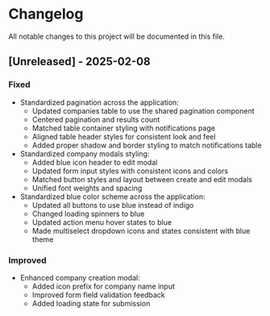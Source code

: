 # Changelog

All notable changes to this project will be documented in this file.

## [Unreleased] - 2025-02-08

### Fixed
- Standardized pagination across the application:
  - Updated companies table to use the shared pagination component
  - Centered pagination and results count
  - Matched table container styling with notifications page
  - Aligned table header styles for consistent look and feel
  - Added proper shadow and border styling to match notifications table
- Standardized company modals styling:
  - Added blue icon header to edit modal
  - Updated form input styles with consistent icons and colors
  - Matched button styles and layout between create and edit modals
  - Unified font weights and spacing
- Standardized blue color scheme across the application:
  - Updated all buttons to use blue instead of indigo
  - Changed loading spinners to blue
  - Updated action menu hover states to blue
  - Made multiselect dropdown icons and states consistent with blue theme

### Improved
- Enhanced company creation modal:
  - Added icon prefix for company name input
  - Improved form field validation feedback
  - Added loading state for submission